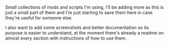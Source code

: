 Small collections of mods and scripts I'm using, I'll be adding more as this is just a small part of them and I'm just starting to save them here in case they're useful for someone else.

I also want to add some screenshots and better documentation so its purpose is easier to understand, at the moment there's already a readme on almost every section with instructions of how to use them.
